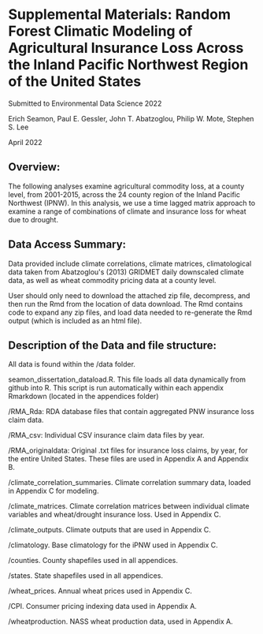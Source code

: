 # Supplemental Materials: Random Forest Climatic Modeling of Agricultural Insurance Loss Across the Inland Pacific Northwest Region of the United States

Submitted to Environmental Data Science 2022

Erich Seamon, Paul E. Gessler, John T. Abatzoglou, Philip W. Mote, Stephen S. Lee

April 2022

## Overview:

The following analyses examine agricultural commodity loss, at a county level, from 2001-2015, across the 24 county region of the Inland Pacific Northwest (IPNW). In this analysis, we use a time lagged matrix approach to examine a range of combinations of climate and insurance loss for wheat due to drought.

## Data Access Summary:

Data provided include climate correlations, climate matrices, climatological data taken from Abatzoglou's (2013) GRIDMET daily downscaled climate data, as well as wheat commodity pricing data at a county level.

User should only need to download the attached zip file, decompress, and then run the Rmd from the location of data download.  The Rmd contains code to expand any zip files, and load data needed to re-generate the Rmd output (which is included as an html file).

## Description of the Data and file structure:

All data is found within the /data folder. 

seamon_dissertation_dataload.R. This file loads all data dynamically from github into R. This script is run automatically within each appendix Rmarkdown (located in the appendices folder)

/RMA_Rda: RDA database files that contain aggregated PNW insurance loss claim data.

/RMA_csv: Individual CSV insurance claim data files by year.

/RMA_originaldata: Original .txt files for insurance loss claims, by year, for the entire United States. These files are used in Appendix A and Appendix B.

/climate_correlation_summaries. Climate correlation summary data, loaded in Appendix C for modeling.

/climate_matrices. Climate correlation matrices between individual climate variables and wheat/drought insurance loss. Used in Appendix C.

/climate_outputs. Climate outputs that are used in Appendix C.

/climatology. Base climatology for the iPNW used in Appendix C.

/counties. County shapefiles used in all appendices.

/states. State shapefiles used in all appendices.

/wheat_prices. Annual wheat prices used in Appendix C.

/CPI. Consumer pricing indexing data used in Appendix A.

/wheatproduction. NASS wheat production data, used in Appendix A.

